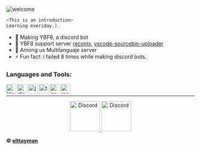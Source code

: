 ![welcome](https://i.imgur.com/UOoEDaG.png)

```js
<This is an introduction>
Learning everiday;).
```

- 🌱 Making YBF8, a discord bot 
- 📣 YBF8 support server [reconlx](https://www.npmjs.com/package/reconlx), [vscode-sourcebin-uploader](https://marketplace.visualstudio.com/items?itemName=LimXuan.sourcebin-uploader)
- 💎 Among us Multilanguaje server
- ⚡ Fun fact: i failed 8 times while making discord bots.<br />

### Languages and Tools:

<img align="left" alt="Visual Studio Code" width="26px" src="https://i.imgur.com/LwSdAlE.png" />
<img align="left" alt="discord.js" width="26px" src="https://i.imgur.com/SI1DZf3.png" />
<img align="left" alt="js" width="26px" src="https://i.imgur.com/3u1wzwE.png" />
<img align="left" alt="ts" width="26px" src="https://i.imgur.com/vSgFULR.png" />
<img align="left" alt="node.js" width="26px" src="https://seeklogo.com/images/N/nodejs-logo-FBE122E377-seeklogo.com.png" /> 
<img align="left" alt="mongodb" width="26px" src="https://www.clipartmax.com/png/small/275-2754492_mongodb-nosql-document-oriented-database-portable-network-mongodb-logo.png" />  <br />

---

<p align="center">
<a href="https://discord.gg/J8RNPvsKPc">
    <img src="https://user-images.githubusercontent.com/59381835/92191514-d649ad80-ee18-11ea-9bc4-e95c7a122a99.png" alt="Discord" width="80"/>
  </a>
    <a href="https://discord.gg/z2hkuccWdC">
    <img src="https://i.redd.it/vqf8h73gvv961.png" alt="Discord" width="80"/>
  </a>
</p>


**© [elttayman](https://github.com/elttayman)**
